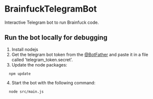 # BrainfuckTelegramBot
Interactive Telegram bot to run Brainfuck code.

## Run the bot locally for debugging
1. Install nodejs
2. Get the telegram bot token from the [@BotFather](https://telegram.me/BotFather) and paste it in a file called 'telegram_token.secret'.
3. Update the node packages:
```
  npm update
```
4. Start the bot with the following command:
```
  node src/main.js
```
